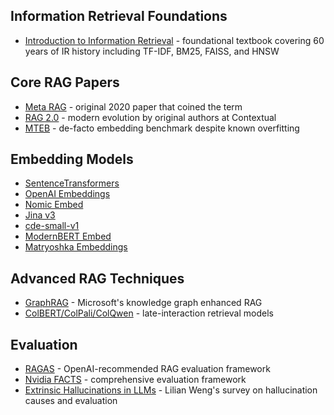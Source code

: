 ## Information Retrieval Foundations
- [Introduction to Information Retrieval](https://nlp.stanford.edu/IR-book/information-retrieval-book.html) - foundational textbook covering 60 years of IR history including TF-IDF, BM25, FAISS, and HNSW

## Core RAG Papers
- [Meta RAG](https://arxiv.org/abs/2005.11401) - original 2020 paper that coined the term
- [RAG 2.0](https://contextual.ai/introducing-rag2/) - modern evolution by original authors at Contextual
- [MTEB](https://arxiv.org/abs/2210.07316) - de-facto embedding benchmark despite known overfitting

## Embedding Models
- [SentenceTransformers](https://huggingface.co/sentence-transformers/all-MiniLM-L6-v2)
- [OpenAI Embeddings](https://www.youtube.com/watch?v=VIqXNRsRRQo)
- [Nomic Embed](https://www.youtube.com/watch?v=VIqXNRsRRQo)
- [Jina v3](https://www.youtube.com/watch?v=VIqXNRsRRQo)
- [cde-small-v1](https://www.youtube.com/watch?v=VIqXNRsRRQo)
- [ModernBERT Embed](https://x.com/zach_nussbaum/status/1873813021786767699)
- [Matryoshka Embeddings](https://huggingface.co/blog/matryoshka)

## Advanced RAG Techniques
- [GraphRAG](https://arxiv.org/pdf/2404.16130) - Microsoft's knowledge graph enhanced RAG
- [ColBERT/ColPali/ColQwen](https://github.com/stanford-futuredata/ColBERT) - late-interaction retrieval models

## Evaluation
- [RAGAS](https://arxiv.org/abs/2309.15217) - OpenAI-recommended RAG evaluation framework
- [Nvidia FACTS](https://arxiv.org/abs/2407.07858v1) - comprehensive evaluation framework
- [Extrinsic Hallucinations in LLMs](https://lilianweng.github.io/posts/2024-07-07-hallucination/) - Lilian Weng's survey on hallucination causes and evaluation
